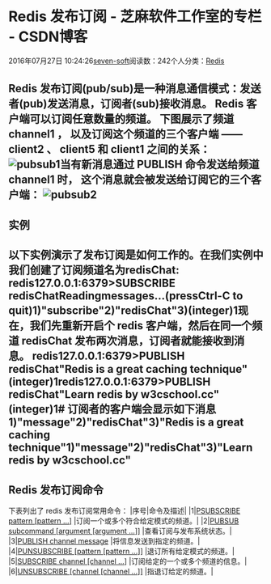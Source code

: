 
# Redis 发布订阅 -  芝麻软件工作室的专栏 - CSDN博客


2016年07月27日 10:24:26[seven-soft](https://me.csdn.net/softn)阅读数：242个人分类：[Redis																](https://blog.csdn.net/softn/article/category/6332853)



Redis 发布订阅(pub/sub)是一种消息通信模式：发送者(pub)发送消息，订阅者(sub)接收消息。
Redis 客户端可以订阅任意数量的频道。
下图展示了频道 channel1 ， 以及订阅这个频道的三个客户端 —— client2 、 client5 和 client1 之间的关系：
![pubsub1](http://www.runoob.com/wp-content/uploads/2014/11/pubsub1.png)当有新消息通过 PUBLISH 命令发送给频道 channel1 时， 这个消息就会被发送给订阅它的三个客户端：
![pubsub2](http://www.runoob.com/wp-content/uploads/2014/11/pubsub2.png)
---

## 实例
以下实例演示了发布订阅是如何工作的。在我们实例中我们创建了订阅频道名为**redisChat**:
redis127.0.0.1:6379>SUBSCRIBE redisChatReadingmessages...(pressCtrl-C to quit)1)"subscribe"2)"redisChat"3)(integer)1现在，我们先重新开启个 redis 客户端，然后在同一个频道 redisChat 发布两次消息，订阅者就能接收到消息。
redis127.0.0.1:6379>PUBLISH redisChat"Redis is a great caching technique"(integer)1redis127.0.0.1:6379>PUBLISH redisChat"Learn redis by w3cschool.cc"(integer)1\# 订阅者的客户端会显示如下消息1)"message"2)"redisChat"3)"Redis is a great caching technique"1)"message"2)"redisChat"3)"Learn redis by w3cschool.cc"
---

## Redis 发布订阅命令
下表列出了 redis 发布订阅常用命令：
|序号|命令及描述|
|1|[PSUBSCRIBE pattern [pattern ...]](http://www.runoob.com/redis/pub-sub-psubscribe.html)
|订阅一个或多个符合给定模式的频道。|
|2|[PUBSUB subcommand [argument [argument ...]]](http://www.runoob.com/redis/pub-sub-pubsub.html)
|查看订阅与发布系统状态。|
|3|[PUBLISH channel message](http://www.runoob.com/redis/pub-sub-publish.html)
|将信息发送到指定的频道。|
|4|[PUNSUBSCRIBE [pattern [pattern ...]]](http://www.runoob.com/redis/pub-sub-punsubscribe.html)
|退订所有给定模式的频道。|
|5|[SUBSCRIBE channel [channel ...]](http://www.runoob.com/redis/pub-sub-subscribe.html)
|订阅给定的一个或多个频道的信息。|
|6|[UNSUBSCRIBE [channel [channel ...]]](http://www.runoob.com/redis/pub-sub-unsubscribe.html)
|指退订给定的频道。|

